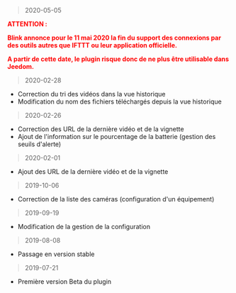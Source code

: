 > 2020-05-05

<span style='color:red'>**ATTENTION :**</span>

<span style='color:red'>**Blink annonce pour le 11 mai 2020 la fin du support des connexions par des outils autres que IFTTT ou leur application officielle.**

<span style='color:red'>**A partir de cette date, le plugin risque donc de ne plus être utilisable dans Jeedom.**</span>

> 2020-02-28
  + Correction du tri des vidéos dans la vue historique
  + Modification du nom des fichiers téléchargés depuis la vue historique

> 2020-02-26
  + Correction des URL de la dernière vidéo et de la vignette
  + Ajout de l'information sur le pourcentage de la batterie (gestion des seuils d'alerte)

> 2020-02-01 
  + Ajout des URL de la dernière vidéo et de la vignette

> 2019-10-06
  + Correction de la liste des caméras (configuration d'un équipement)

> 2019-09-19
  + Modification de la gestion de la configuration

> 2019-08-08
  + Passage en version stable

> 2019-07-21
  + Première version Beta du plugin
